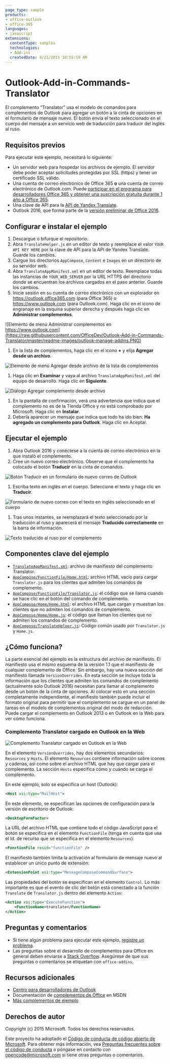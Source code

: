 ```yaml
---
page_type: sample
products:
- office-outlook
- office-365
languages:
- javascript
extensions:
  contentType: samples
  technologies:
  - Add-ins
  createdDate: 8/21/2015 10:55:59 AM
---
```

# Outlook-Add-in-Commands-Translator

El complemento “Translator” usa el modelo de comandos para complementos de Outlook para agregar un botón a la cinta de opciones en el formulario de mensaje nuevo. El botón envía el texto seleccionado en el cuerpo del mensaje a un servicio web de traducción para traducir del inglés al ruso.

## Requisitos previos

Para ejecutar este ejemplo, necesitará lo siguiente:

- Un servidor web para hospedar los archivos de ejemplo. El servidor debe poder aceptar solicitudes protegidas por SSL (https) y tener un certificado SSL válido.
- Una cuenta de correo electrónico de Office 365 **o** una cuenta de correo electrónico de Outlook.com. Puede [participar en el programa para desarrolladores Office 365 y obtener una suscripción gratuita durante 1 año a Office 365](https://aka.ms/devprogramsignup).
- Una clave de API para la [API de Yandex Translate](https://translate.yandex.com/developers).
- Outlook 2016, que forma parte de la [versión preliminar de Office 2016](https://products.office.com/en-us/office-2016-preview).

## Configurar e instalar el ejemplo

1. Descargue o bifurque el repositorio.
1. Abra `TranslateHelper.js` en un editor de texto y reemplace el valor `YOUR API KEY HERE` por la clave de API para la API de Yandex Translate. Guarde los cambios.
1. Cargue los directorios `AppCompose`, `Content` e `Images` en un directorio de su servidor web.
1. Abra `TranslateAppManifest.xml` en un editor de texto. Reemplace todas las instancias de `YOUR_WEB_SERVER` por la URL HTTPS del directorio donde se encuentran los archivos cargados en el paso anterior. Guarde los cambios.
1. Inicie sesión en su cuenta de correo electrónico con un explorador en https://outlook.office365.com (para Office 365) o https://www.outlook.com (para Outlook.com). Haga clic en el icono de engranaje en la esquina superior derecha y después haga clic en **Administrar complementos**.
    
  ![Elemento de menú Administrar complementos en https://www.outlook.com](https://raw.githubusercontent.com/OfficeDev/Outlook-Add-in-Commands-Translator/master/readme-images/outlook-manage-addins.PNG)
    
1. En la lista de complementos, haga clic en el icono **+** y elija **Agregar desde un archivo**.

  ![Elemento de menú Agregar desde archivo de la lista de complementos](https://raw.githubusercontent.com/OfficeDev/Outlook-Add-in-Commands-Translator/master/readme-images/addin-list.PNG)

1. Haga clic en **Examinar** y vaya al archivo `TranslateAppManifest.xml` del equipo de desarrollo. Haga clic en **Siguiente**.

  ![Diálogo Agregar complemento desde archivo](https://raw.githubusercontent.com/OfficeDev/Outlook-Add-in-Commands-Translator/master/readme-images/browse-manifest.PNG)

1. En la pantalla de confirmación, verá una advertencia que indica que el complemento no es de la Tienda Office y no está comprobado por Microsoft. Haga clic en **Instalar**.
1. Debería aparecer un mensaje que indica que todo ha ido bien: **Ha agregado un complemento para Outlook**. Haga clic en Aceptar.

## Ejecutar el ejemplo ##

1. Abra Outlook 2016 y conéctese a la cuenta de correo electrónico en la que instaló el complemento.
1. Cree un nuevo correo electrónico. Observe que el complemento ha colocado el botón **Traducir** en la cinta de comandos.

  ![Botón Traducir en un formulario de nuevo correo de Outlook](https://raw.githubusercontent.com/OfficeDev/Outlook-Add-in-Commands-Translator/master/readme-images/new-mail.PNG)

1. Escriba texto en inglés en el cuerpo. Seleccione el texto y haga clic en **Traducir**.

  ![Formulario de nuevo correo con el texto en inglés seleccionado en el cuerpo](https://raw.githubusercontent.com/OfficeDev/Outlook-Add-in-Commands-Translator/master/readme-images/text-selected.PNG)

1. Tras unos instantes, se reemplazará el texto seleccionado por la traducción al ruso y aparecerá el mensaje **Traducido correctamente** en la barra de información.

  ![Texto traducido al ruso por el complemento](https://raw.githubusercontent.com/OfficeDev/Outlook-Add-in-Commands-Translator/master/readme-images/text-translated.PNG)

## Componentes clave del ejemplo

- [```TranslateAppManifest.xml```](TranslateAppManifest.xml): archivo de manifiesto del complemento Translator.
- [```AppCompose/FunctionFile/Home.html```](AppCompose/FunctionFile/Home.html): archivo HTML vacío para cargar `Translator.js` para los clientes que admiten los comandos de complemento.
- [```AppCompose/FunctionFile/Translator.js```](AppCompose/FunctionFile/Translator.js): el código que se llama cuando se hace clic en el botón del comando de complemento.
- [```AppCompose/Home/Home.html```](AppCompose/Home/Home.html): el archivo HTML que cargan y muestran los clientes que no admiten los comandos de complemento.
- [```AppCompose/Home/Home.js```](AppCompose/Home/Home.js): el código que llaman los clientes que no admiten los comandos de complemento.
- [```AppCompose/TranslateHelper.js```](AppCompose/TranslateHelper.js): Código común usado por `Translator.js` y `Home.js`.

## ¿Cómo funciona?

La parte esencial del ejemplo es la estructura del archivo de manifiesto. El manifiesto usa el mismo esquema de la versión 1.1 que el manifiesto de cualquier complemento de Office. Sin embargo, hay una nueva sección del manifiesto llamada `VersionOverrides`. En esta sección se incluye toda la información que los clientes que admiten los comandos de complemento (actualmente solo Outlook 2016) necesitan para llamar al complemento desde un botón de la cinta de opciones. Al colocar esto en una sección completamente independiente, el manifiesto también puede incluir el formato original para permitir que el complemento se cargue en un panel de tareas en el modelo de complementos original del modo de redacción. Puede cargar el complemento en Outlook 2013 o en Outlook en la Web para ver cómo funciona.

### Complemento Translator cargado en Outlook en la Web ###

![Complemento Translator cargado en Outlook en la Web](https://raw.githubusercontent.com/OfficeDev/Outlook-Add-in-Commands-Translator/master/readme-images/outlook-on-web.PNG)

En el elemento `VersionOverrides`, hay dos elementos secundarios: `Resources` y `Hosts`. El elemento `Resources` contiene información sobre iconos y cadenas, así como sobre el archivo HTML que hay que cargar para el complemento. La sección `Hosts` especifica cómo y cuándo se carga el complemento.

En este ejemplo, solo se especifica un host (Outlook):

```xml
<Host xsi:type="MailHost">
```
    
En este elemento, se especifican las opciones de configuración para la versión de escritorio de Outlook:

```xml
<DesktopFormFactor>
```
    
La URL del archivo HTML que contiene todo el código JavaScript para el botón se especifica en el elemento `FunctionFile` (tenga en cuenta que usa el Id. de recurso que se especifica en el elemento `Resources`):

```xml
<FunctionFile resid="functionFile" />
```
    
El manifiesto también limita la activación al formulario de mensaje nuevo al establecer un único punto de extensión:

```xml
<ExtensionPoint xsi:type="MessageComposeCommandSurface">
```
    
Las propiedades del botón se especifican en el elemento `Control`. Lo más importante es que el evento de clic del botón está conectado a la función `Translate` de `Translator.js` dentro del elemento `Action`:

```xml
<Action xsi:type="ExecuteFunction">
    <FunctionName>translate</FunctionName>
</Action>
```
    
## Preguntas y comentarios

- Si tiene algún problema para ejecutar este ejemplo, [registre un problema](https://github.com/OfficeDev/Outlook-Add-in-Commands-Translator/issues).
- Las preguntas sobre el desarrollo de complementos para Office en general deben enviarse a [Stack Overflow](http://stackoverflow.com/questions/tagged/office-addins). Asegúrese de que sus preguntas o comentarios se etiquetan con `office-addins`.

## Recursos adicionales

- [Centro para desarrolladores de Outlook](https://dev.outlook.com)
- Documentación de [complementos de Office](https://msdn.microsoft.com/library/office/jj220060.aspx) en MSDN
- [Más complementos de ejemplo](https://github.com/OfficeDev?utf8=%E2%9C%93&query=-Add-in)

## Derechos de autor

Copyright (c) 2015 Microsoft. Todos los derechos reservados.


Este proyecto ha adoptado el [Código de conducta de código abierto de Microsoft](https://opensource.microsoft.com/codeofconduct/). Para obtener más información, vea [Preguntas frecuentes sobre el código de conducta](https://opensource.microsoft.com/codeofconduct/faq/) o póngase en contacto con [opencode@microsoft.com](mailto:opencode@microsoft.com) si tiene otras preguntas o comentarios.
